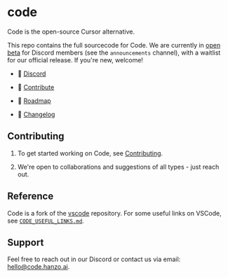 # code

Code is the open-source Cursor alternative.

This repo contains the full sourcecode for Code. We are currently in [open beta]() for Discord members (see the `announcements` channel), with a waitlist for our official release. If you're new, welcome!

- 👋 [Discord](https://discord.gg/)

- 🔨 [Contribute](https://github.com/hanzoai/code/blob/main/CONTRIBUTING.md)

- 🚙 [Roadmap](https://github.com/orgs/hanzoai/projects/2)

- 📝 [Changelog](https://code.hanzo.ai/changelog)


## Contributing

1. To get started working on Code, see [Contributing](https://github.com/hanzoai/code/blob/main/CONTRIBUTING.md).

2. We're open to collaborations and suggestions of all types - just reach out.


## Reference

Code is a fork of the [vscode](https://github.com/microsoft/vscode) repository. For some useful links on VSCode, see [`CODE_USEFUL_LINKS.md`](https://github.com/hanzoai/code/blob/main/CODE_USEFUL_LINKS.md).

## Support
Feel free to reach out in our Discord or contact us via email: hello@code.hanzo.ai.
